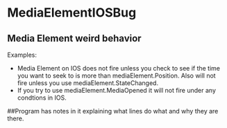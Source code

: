 # MediaElementIOSBug

## Media Element weird behavior

Examples:
- Media Element on IOS does not fire unless you check to see if the time you want to seek to is more than mediaElement.Position. Also will not fire unless
you use mediaElement.StateChanged. 
- If you try to use mediaElement.MediaOpened it will not fire under any condtions in IOS.

##Program has notes in it explaining what lines do what and why they are there.
